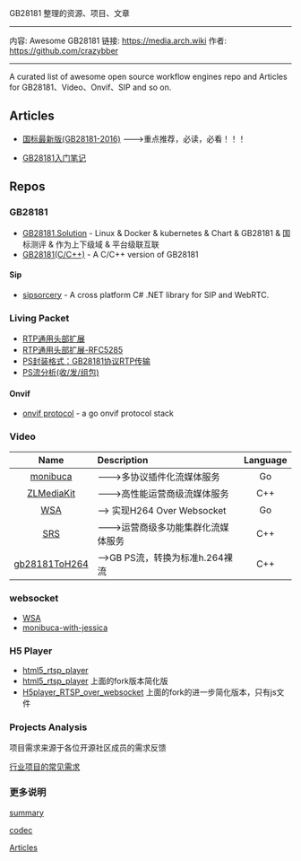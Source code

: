 GB28181 整理的资源、项目、文章

---

内容: Awesome GB28181
链接: https://media.arch.wiki
作者: https://github.com/crazybber

---

A curated list of awesome open source workflow engines repo and Articles for GB28181、Video、Onvif、SIP and so on.


## Articles 

+ [国标最新版(GB28181-2016)](https://github.com/GB28181/GB28181.Solution/blob/develop/docs/GBT%2028181-2016%20%E5%85%AC%E5%85%B1%E5%AE%89%E5%85%A8%E8%A7%86%E9%A2%91%E7%9B%91%E6%8E%A7%E8%81%94%E7%BD%91%E7%B3%BB%E7%BB%9F%E4%BF%A1%E6%81%AF%E4%BC%A0%E8%BE%93%E3%80%81%E4%BA%A4%E6%8D%A2%E3%80%81%E6%8E%A7%E5%88%B6%E6%8A%80%E6%9C%AF%E8%A6%81%E6%B1%82-%E7%9B%AE%E5%BD%95%E7%89%88.pdf) --->重点推荐，必读，必看！！！

+ [GB28181入门笔记](https://blog.csdn.net/sbddbfm/article/details/99095022)


## Repos

### GB28181

+ [GB28181.Solution](https://github.com/GB28181/GB28181.Solution) - Linux & Docker & kubernetes & Chart & GB28181 & 国标测评 & 作为上下级域 & 平台级联互联
+ [GB28181(C/C++)](https://github.com/usecpp/GB28181Platform) - A C/C++ version of GB28181

#### Sip

+ [sipsorcery](https://github.com/sipsorcery/sipsorcery) - A cross platform C# .NET library for SIP and WebRTC. 

### Living Packet

+ [RTP通用头部扩展](https://www.cnblogs.com/ishen/p/12050077.html)
+ [RTP通用头部扩展-RFC5285](https://tools.ietf.org/html/rfc5285)
+ [PS封装格式：GB28181协议RTP传输](https://blog.csdn.net/ichenwin/article/details/100086930)
+ [PS流分析(收/发/组包)](https://blog.csdn.net/ichenwin/article/details/100086930)

#### Onvif

+ [onvif protocol](https://github.com/use-go/onvif) - a go onvif protocol stack 

### Video

| Name | Description | Language |
|:-------:|:----------- |:------:|
| [monibuca](https://github.com/langhuihui/monibuca) | --->多协议插件化流媒体服务 | Go |
| [ZLMediaKit](https://github.com/GB28181/ZLMediaKit) | --->高性能运营商级流媒体服务 | C++ |
| [WSA](https://github.com/use-go/wsa) | --> 实现H264 Over Websocket | Go |
| [SRS](https://github.com/GB28181/srs) | --->运营商级多功能集群化流媒体服务 | C++ |
| [gb28181ToH264](https://github.com/debugger999/gb28181ToH264) | -->GB PS流，转换为标准h.264裸流 | C++ |

### websocket

+ [WSA](https://github.com/use-go/wsa)
+ [monibuca-with-jessica](https://github.com/langhuihui/monibuca) 

### H5 Player

+ [html5_rtsp_player](https://github.com/Streamedian/html5_rtsp_player)
+ [html5_rtsp_player](https://github.com/html5p/html5_rtsp_player) 上面的fork版本简化版
+ [H5player_RTSP_over_websocket](https://github.com/LiHaifeng1995/H5player_RTSP_over_websocket) 上面的fork的进一步简化版本，只有js文件


### Projects Analysis

项目需求来源于各位开源社区成员的需求反馈

[行业项目的常见需求](https://github.com/GB28181/Awesome/blob/master/Projects/README.md)

### 更多说明

[summary](instruction.md)

[codec](./codec/README.md)

[Articles](./Article)
